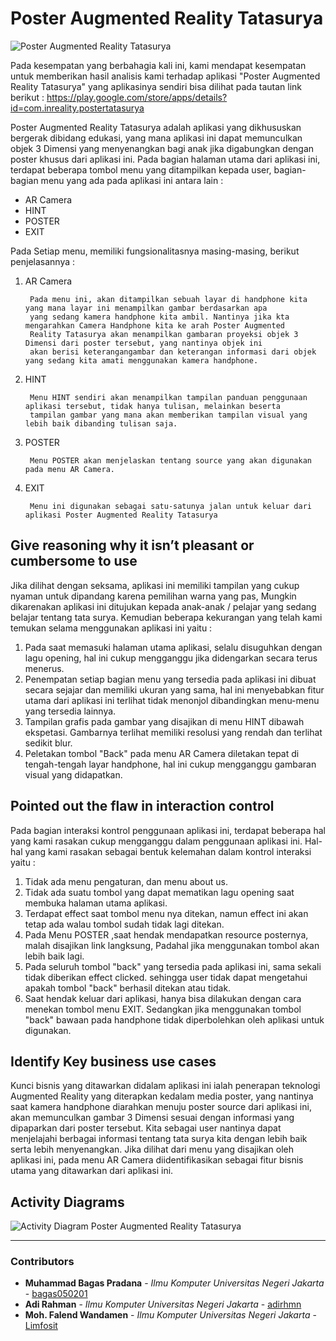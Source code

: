 # Poster Augmented Reality Tatasurya #

![Poster Augmented Reality Tatasurya](https://github.com/bagas050201/Assignment-Interaksi-Manusia-dan-Komputer-113/blob/hw2/Task%201%20Report/Poster%20Augmented%20Reality%20Tatatsurya.PNG)

Pada kesempatan yang berbahagia kali ini, kami mendapat kesempatan untuk memberikan hasil analisis kami terhadap aplikasi "Poster Augmented Reality Tatasurya" yang aplikasinya sendiri bisa dilihat pada tautan link berikut : https://play.google.com/store/apps/details?id=com.inreality.postertatasurya

Poster Augmented Reality Tatasurya adalah aplikasi yang dikhususkan bergerak dibidang edukasi, yang mana aplikasi ini dapat memunculkan objek 3 Dimensi yang menyenangkan bagi anak jika digabungkan dengan poster khusus dari aplikasi ini. Pada bagian halaman utama dari aplikasi ini, terdapat beberapa tombol menu yang ditampilkan kepada user, bagian-bagian menu yang ada pada aplikasi ini antara lain :

* AR Camera
* HINT
* POSTER
* EXIT

Pada Setiap menu, memiliki fungsionalitasnya masing-masing, berikut penjelasannya :

1. AR Camera

        Pada menu ini, akan ditampilkan sebuah layar di handphone kita yang mana layar ini menampilkan gambar berdasarkan apa 
        yang sedang kamera handphone kita ambil. Nantinya jika kta mengarahkan Camera Handphone kita ke arah Poster Augmented 
        Reality Tatasurya akan menampilkan gambaran proyeksi objek 3 Dimensi dari poster tersebut, yang nantinya objek ini 
        akan berisi keterangangambar dan keterangan informasi dari objek yang sedang kita amati menggunakan kamera handphone.
        
2. HINT

        Menu HINT sendiri akan menampilkan tampilan panduan penggunaan aplikasi tersebut, tidak hanya tulisan, melainkan beserta
        tampilan gambar yang mana akan memberikan tampilan visual yang lebih baik dibanding tulisan saja.

3. POSTER

        Menu POSTER akan menjelaskan tentang source yang akan digunakan pada menu AR Camera.

4. EXIT

        Menu ini digunakan sebagai satu-satunya jalan untuk keluar dari aplikasi Poster Augmented Reality Tatasurya
        
        
## Give reasoning why it isn’t pleasant or cumbersome to use ##

Jika dilihat dengan seksama, aplikasi ini memiliki tampilan yang cukup nyaman untuk dipandang karena pemilihan warna yang pas, Mungkin dikarenakan aplikasi ini ditujukan
kepada anak-anak / pelajar yang sedang belajar tentang tata surya. Kemudian beberapa kekurangan yang telah kami temukan selama menggunakan aplikasi ini yaitu :

1. Pada saat memasuki halaman utama aplikasi, selalu disuguhkan dengan lagu opening, hal ini cukup mengganggu jika didengarkan secara terus menerus. 
2. Penempatan setiap bagian menu yang tersedia pada aplikasi ini dibuat secara sejajar dan memiliki ukuran yang sama, hal ini menyebabkan fitur utama dari aplikasi ini
terlihat tidak menonjol dibandingkan menu-menu yang tersedia lainnya.
3. Tampilan grafis pada gambar yang disajikan di menu HINT dibawah ekspetasi. Gambarnya terlihat memiliki resolusi yang rendah dan terlihat sedikit blur.
4. Peletakan tombol "Back" pada menu AR Camera diletakan tepat di tengah-tengah layar handphone, hal ini cukup mengganggu gambaran visual yang didapatkan.

## Pointed out the flaw in interaction control ##
Pada bagian interaksi kontrol penggunaan aplikasi ini, terdapat beberapa hal yang kami rasakan cukup mengganggu dalam penggunaan aplikasi ini. Hal-hal yang kami rasakan sebagai bentuk kelemahan dalam kontrol interaksi yaitu :

 1. Tidak ada menu pengaturan, dan menu about us.
 2. Tidak ada suatu tombol yang dapat mematikan lagu opening saat membuka halaman utama aplikasi.
 3. Terdapat effect saat tombol menu nya ditekan, namun effect ini akan tetap ada walau tombol sudah tidak lagi ditekan.
 4. Pada Menu POSTER ,saat hendak mendapatkan resource posternya, malah disajikan link langksung, Padahal jika menggunakan tombol akan lebih baik lagi.
 5. Pada seluruh tombol "back" yang tersedia pada aplikasi ini, sama sekali tidak diberikan effect clicked. sehingga user tidak dapat mengetahui apakah tombol "back" berhasil ditekan atau tidak.
 6. Saat hendak keluar dari aplikasi, hanya bisa dilakukan dengan cara menekan tombol menu EXIT. Sedangkan jika menggunakan tombol "back" bawaan pada handphone tidak diperbolehkan oleh aplikasi untuk digunakan.
 
## Identify Key business use cases ##

Kunci bisnis yang ditawarkan didalam aplikasi ini ialah penerapan teknologi Augmented Reality yang diterapkan kedalam media poster, yang nantinya saat kamera handphone diarahkan menuju poster source dari aplikasi ini, akan memunculkan gambar 3 Dimensi sesuai dengan informasi yang dipaparkan dari poster tersebut. Kita sebagai user nantinya dapat menjelajahi berbagai informasi tentang tata surya kita dengan lebih baik serta lebih menyenangkan. Jika dilihat dari menu yang disajikan oleh aplikasi ini, pada menu AR Camera 
diidentifikasikan sebagai fitur bisnis utama yang ditawarkan dari aplikasi ini.

## Activity Diagrams ##
![ Activity Diagram Poster Augmented Reality Tatasurya](https://github.com/bagas050201/Assignment-Interaksi-Manusia-dan-Komputer-113/blob/hw2/Task%201%20Report/Activity%20Diagram%20AR%20TataSurya.png)



- - - - 
### Contributors ###

* **Muhammad Bagas Pradana** - *Ilmu Komputer Universitas Negeri Jakarta* - [bagas050201](https://github.com/bagas050201)
* **Adi Rahman** - *Ilmu Komputer Universitas Negeri Jakarta* - [adirhmn](https://github.com/adirhmn)
* **Moh. Falend Wandamen** - *Ilmu Komputer Universitas Negeri Jakarta* - [Limfosit](https://github.com/Limfosit)
